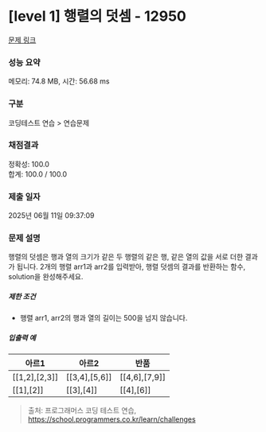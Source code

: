 # [level 1] 행렬의 덧셈 - 12950 

[문제 링크](https://school.programmers.co.kr/learn/courses/30/lessons/12950) 

### 성능 요약

메모리: 74.8 MB, 시간: 56.68 ms

### 구분

코딩테스트 연습 > 연습문제

### 채점결과

정확성: 100.0<br/>합계: 100.0 / 100.0

### 제출 일자

2025년 06월 11일 09:37:09

### 문제 설명

<p>행렬의 덧셈은 행과 열의 크기가 같은 두 행렬의 같은 행, 같은 열의 값을 서로 더한 결과가 됩니다. 2개의 행렬 arr1과 arr2를 입력받아, 행렬 덧셈의 결과를 반환하는 함수, solution을 완성해주세요.</p>

<h5>제한 조건</h5>

<ul>
<li>행렬 arr1, arr2의 행과 열의 길이는 500을 넘지 않습니다.</li>
</ul>

<h5>입출력 예</h5>
<table class="table">
        <thead><tr>
<th><font style="vertical-align: inherit;"><font style="vertical-align: inherit;">아르1</font></font></th>
<th><font style="vertical-align: inherit;"><font style="vertical-align: inherit;">아르2</font></font></th>
<th><font style="vertical-align: inherit;"><font style="vertical-align: inherit;">반품</font></font></th>
</tr>
</thead>
        <tbody><tr>
<td><font style="vertical-align: inherit;"><font style="vertical-align: inherit;">[[1,2],[2,3]]</font></font></td>
<td><font style="vertical-align: inherit;"><font style="vertical-align: inherit;">[[3,4],[5,6]]</font></font></td>
<td><font style="vertical-align: inherit;"><font style="vertical-align: inherit;">[[4,6],[7,9]]</font></font></td>
</tr>
<tr>
<td><font style="vertical-align: inherit;"><font style="vertical-align: inherit;">[[1],[2]]</font></font></td>
<td><font style="vertical-align: inherit;"><font style="vertical-align: inherit;">[[3],[4]]</font></font></td>
<td><font style="vertical-align: inherit;"><font style="vertical-align: inherit;">[[4],[6]]</font></font></td>
</tr>
</tbody>
      </table>

> 출처: 프로그래머스 코딩 테스트 연습, https://school.programmers.co.kr/learn/challenges